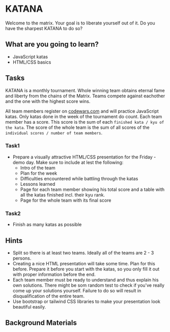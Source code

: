 # KATANA

Welcome to the matrix. Your goal is to liberate yourself out of it. Do you have the sharpest KATANA to do so?

## What are you going to learn?

* JavaScript katas
* HTML/CSS basics

## Tasks

KATANA is a monthly tournament. Whole winning team obtains eternal fame and liberty from the chains of the Matrix. Teams compete against eachother and the one with the highest score wins.

All team members register on [codewars.com](https://www.codewars.com) and will practice JavaScript katas. Only katas done in the week of the tournament do count. Each team member has a score. This score is the sum of each `finished kata / kyu of the kata`. The score of the whole team is the sum of all scores of the `individual scores / number of team members`.

### Task1

* Prepare a visually attractive HTML/CSS presentation for the Friday - demo day. Make sure to include at lest the following:
  * Intro of the team 
  * Plan for the week
  * Difficulties encountered while battling through the katas
  * Lessons learned
  * Page for each team member showing his total score and a table with all the katas finished incl. their kyu rank.
  * Page for the whole team with its final score

### Task2

* Finish as many katas as possible

## Hints

* Split so there is at least two teams. Ideally all of the teams are 2 - 3 persons.
* Creating a nice HTML presentation will take some time. Plan for this before. Prepare it before you start with the katas, so you only fill it out with proper information before the end.
* Each team member must be ready to understand and thus explain his own solutions. There might be som random test to check if you've really come up your solutions yourself. Failure to do so will result in disqualification of the entire team.
* Use bootstrap or tailwind CSS libraries to make your presentation look beautiful easily.

## Background Materials

